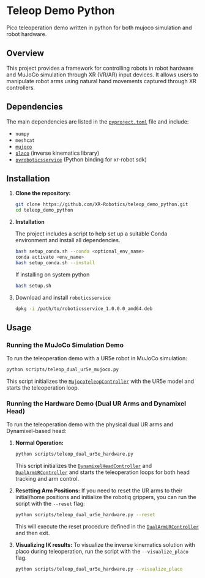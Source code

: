 # Teleop Demo Python

Pico teleoperation demo written in python for both mujoco simulation and robot hardware.

## Overview

This project provides a framework for controlling robots in robot hardware and MuJoCo simulation through XR (VR/AR) input devices. It allows users to manipulate robot arms using natural hand movements captured through XR controllers.

## Dependencies

The main dependencies are listed in the [`pyproject.toml`](pyproject.toml) file and include:
-   `numpy`
-   `meshcat`
-   [`mujoco`](https://github.com/google-deepmind/mujoco)
-   [`placo`](https://github.com/rhoban/placo) (inverse kinematics library)
-   [`pyroboticsservice`](https://github.com/XR-Robotics/RoboticsService-Python) (Python binding for xr-robot sdk)

## Installation

1.  **Clone the repository:**
    ```bash
    git clone https://github.com/XR-Robotics/teleop_demo_python.git
    cd teleop_demo_python
    ```

2.  **Installation**
    
    The project includes a script to help set up a suitable Conda environment and install all dependencies.
    ```bash
    bash setup_conda.sh --conda <optional_env_name>
    conda activate <env_name>
    bash setup_conda.sh --install
    ```

    If installing on system python
    ```bash
    bash setup.sh
    ```

3. Download and install `roboticsservice`
    ```bash
    dpkg -i /path/to/roboticsservice_1.0.0.0_amd64.deb
    ```

## Usage

### Running the MuJoCo Simulation Demo

To run the teleoperation demo with a UR5e robot in MuJoCo simulation:

```bash
python scripts/teleop_dual_ur5e_mujoco.py
```
This script initializes the [`MujocoTeleopController`](teleop_demo_python/mujoco_teleop_controller.py) with the UR5e model and starts the teleoperation loop.

### Running the Hardware Demo (Dual UR Arms and Dynamixel Head)

To run the teleoperation demo with the physical dual UR arms and Dynamixel-based head:

1.  **Normal Operation:**
    ```bash
    python scripts/teleop_dual_ur5e_hardware.py
    ```
    This script initializes the [`DynamixelHeadController`](teleop_demo_python/hardware/dynamixel.py) and [`DualArmURController`](teleop_demo_python/hardware/ur.py) and starts the teleoperation loops for both head tracking and arm control.

2.  **Resetting Arm Positions:**
    If you need to reset the UR arms to their initial/home positions and initialize the robotiq grippers, you can run the script with the `--reset` flag:
    ```bash
    python scripts/teleop_dual_ur5e_hardware.py --reset
    ```
    This will execute the reset procedure defined in the [`DualArmURController`](teleop_demo_python/hardware/ur.py) and then exit.

3.  **Visualizing IK results:**
    To visualize the inverse kinematics solution with placo during teleoperation, run the script with the `--visualize_placo` flag.
    ```bash
    python scripts/teleop_dual_ur5e_hardware.py --visualize_placo
    ```
